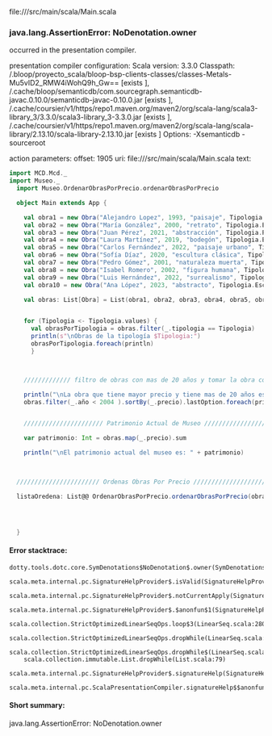 file://<WORKSPACE>/src/main/scala/Main.scala
### java.lang.AssertionError: NoDenotation.owner

occurred in the presentation compiler.

presentation compiler configuration:
Scala version: 3.3.0
Classpath:
<WORKSPACE>/.bloop/proyecto_scala/bloop-bsp-clients-classes/classes-Metals-Mu5vID2_RMW4iWohQ9h_Gw== [exists ], <HOME>/.cache/bloop/semanticdb/com.sourcegraph.semanticdb-javac.0.10.0/semanticdb-javac-0.10.0.jar [exists ], <HOME>/.cache/coursier/v1/https/repo1.maven.org/maven2/org/scala-lang/scala3-library_3/3.3.0/scala3-library_3-3.3.0.jar [exists ], <HOME>/.cache/coursier/v1/https/repo1.maven.org/maven2/org/scala-lang/scala-library/2.13.10/scala-library-2.13.10.jar [exists ]
Options:
-Xsemanticdb -sourceroot <WORKSPACE>


action parameters:
offset: 1905
uri: file://<WORKSPACE>/src/main/scala/Main.scala
text:
```scala
import MCD.Mcd._
import Museo._
  import Museo.OrdenarObrasPorPrecio.ordenarObrasPorPrecio

  object Main extends App {

    val obra1 = new Obra("Alejandro Lopez", 1993, "paisaje", Tipologia.Pintura, 1500)
    val obra2 = new Obra("María González", 2000, "retrato", Tipologia.Escultura, 2500)
    val obra3 = new Obra("Juan Pérez", 2021, "abstracción", Tipologia.Pintura, 1800)
    val obra4 = new Obra("Laura Martínez", 2019, "bodegón", Tipologia.Escritura, 1200)
    val obra5 = new Obra("Carlos Fernández", 2022, "paisaje urbano", Tipologia.Audio, 2200)
    val obra6 = new Obra("Sofía Díaz", 2020, "escultura clásica", Tipologia.Escultura, 3000)
    val obra7 = new Obra("Pedro Gómez", 2001, "naturaleza muerta", Tipologia.Pintura, 1600)
    val obra8 = new Obra("Isabel Romero", 2002, "figura humana", Tipologia.Escultura, 2700)
    val obra9 = new Obra("Luis Hernández", 2022, "surrealismo", Tipologia.Otro, 2100)
    val obra10 = new Obra("Ana López", 2023, "abstracto", Tipologia.Escultura, 2800)    

    val obras: List[Obra] = List(obra1, obra2, obra3, obra4, obra5, obra6, obra7, obra8, obra9, obra10);


    for (Tipologia <- Tipologia.values) {
      val obrasPorTipologia = obras.filter(_.tipologia == Tipologia)
      println(s"\nObras de la tipología $Tipologia:")
      obrasPorTipologia.foreach(println)
      }



    ///////////// filtro de obras con mas de 20 años y tomar la obra con mayor precio /////////////////////

    println("\nLa obra que tiene mayor precio y tiene mas de 20 años es:") 
    obras.filter(_.año < 2004 ).sortBy(_.precio).lastOption.foreach(println)


    ////////////////////// Patrimonio Actual de Museo //////////////////////

    var patrimonio: Int = obras.map(_.precio).sum

    println("\nEl patrimonio actual del museo es: " + patrimonio)

    

  /////////////////////// Ordenas Obras Por Precio ///////////////////////////////

  listaOredena: List@@ OrdenarObrasPorPrecio.ordenarObrasPorPrecio(obras)




  } 
```



#### Error stacktrace:

```
dotty.tools.dotc.core.SymDenotations$NoDenotation$.owner(SymDenotations.scala:2576)
	scala.meta.internal.pc.SignatureHelpProvider$.isValid(SignatureHelpProvider.scala:83)
	scala.meta.internal.pc.SignatureHelpProvider$.notCurrentApply(SignatureHelpProvider.scala:94)
	scala.meta.internal.pc.SignatureHelpProvider$.$anonfun$1(SignatureHelpProvider.scala:48)
	scala.collection.StrictOptimizedLinearSeqOps.loop$3(LinearSeq.scala:280)
	scala.collection.StrictOptimizedLinearSeqOps.dropWhile(LinearSeq.scala:282)
	scala.collection.StrictOptimizedLinearSeqOps.dropWhile$(LinearSeq.scala:278)
	scala.collection.immutable.List.dropWhile(List.scala:79)
	scala.meta.internal.pc.SignatureHelpProvider$.signatureHelp(SignatureHelpProvider.scala:48)
	scala.meta.internal.pc.ScalaPresentationCompiler.signatureHelp$$anonfun$1(ScalaPresentationCompiler.scala:398)
```
#### Short summary: 

java.lang.AssertionError: NoDenotation.owner